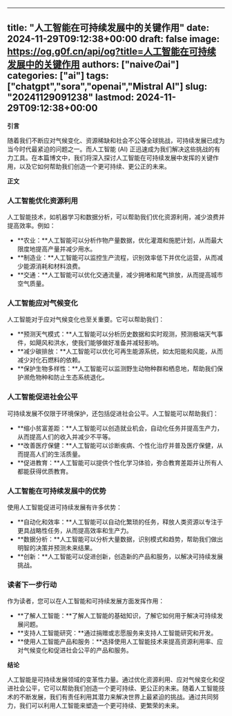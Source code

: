 
---
title: "人工智能在可持续发展中的关键作用"
date: 2024-11-29T09:12:38+00:00
draft: false
image: https://og.g0f.cn/api/og?title=人工智能在可持续发展中的关键作用
authors: ["naiveのai"]
categories: ["ai"]
tags: ["chatgpt","sora","openai","Mistral AI"]
slug: "20241129091238"
lastmod: 2024-11-29T09:12:38+00:00
---
**引言**

随着我们不断应对气候变化、资源稀缺和社会不公等全球挑战，可持续发展已成为当今时代最紧迫的问题之一。而人工智能 (AI) 正迅速成为我们解决这些挑战的有力工具。在本篇博文中，我们将深入探讨人工智能在可持续发展中发挥的关键作用，以及它如何帮助我们创造一个更可持续、更公正的未来。

**正文**

### 人工智能优化资源利用

人工智能技术，如机器学习和数据分析，可以帮助我们优化资源利用，减少浪费并提高效率。例如：

- **农业：**人工智能可以分析作物产量数据，优化灌溉和施肥计划，从而最大限度地提高产量并减少用水。
- **制造业：**人工智能可以监控生产流程，识别效率低下并优化运营，从而减少能源消耗和材料浪费。
- **交通：**人工智能可以优化交通流量，减少拥堵和尾气排放，从而提高城市空气质量。

### 人工智能应对气候变化

人工智能对于应对气候变化也至关重要。它可以帮助我们：

- **预测天气模式：**人工智能可以分析历史数据和实时观测，预测极端天气事件，如飓风和洪水，使我们能够做好准备并减轻影响。
- **减少碳排放：**人工智能可以优化可再生能源系统，如太阳能和风能，从而减少对化石燃料的依赖。
- **保护生物多样性：**人工智能可以监测野生动物种群和栖息地，帮助我们保护濒危物种和防止生态系统退化。

### 人工智能促进社会公平

可持续发展不仅限于环境保护，还包括促进社会公平。人工智能可以帮助我们：

- **缩小贫富差距：**人工智能可以创造就业机会，自动化任务并提高生产力，从而提高人们的收入并减少不平等。
- **改善医疗保健：**人工智能可以诊断疾病、个性化治疗并普及医疗保健，从而提高人们的生活质量。
- **促进教育：**人工智能可以提供个性化学习体验，弥合教育差距并让所有人都能获得优质教育。

### 人工智能在可持续发展中的优势

使用人工智能促进可持续发展有许多优势：

- **自动化和效率：**人工智能可以自动化繁琐的任务，释放人类资源以专注于更具战略性任务，从而提高效率和生产力。
- **数据分析：**人工智能可以分析大量数据，识别模式和趋势，帮助我们做出明智的决策并预测未来结果。
- **创新：**人工智能可以促进创新，创造新的产品和服务，以解决可持续发展挑战。

### 读者下一步行动

作为读者，您可以在人工智能和可持续发展方面发挥作用：

- **了解人工智能：**了解人工智能的基础知识，了解它如何用于解决可持续发展问题。
- **支持人工智能研究：**通过捐赠或志愿服务来支持人工智能研究和开发。
- **使用人工智能产品和服务：**选择使用人工智能技术来提高资源利用率、应对气候变化和促进社会公平的产品和服务。

**结论**

人工智能是可持续发展领域的变革性力量。通过优化资源利用、应对气候变化和促进社会公平，它可以帮助我们创造一个更可持续、更公正的未来。随着人工智能技术的不断发展，我们有责任利用其潜力来解决世界上最紧迫的挑战。通过共同努力，我们可以利用人工智能来塑造一个更可持续、更繁荣的未来。